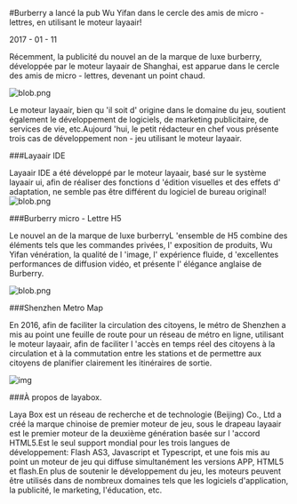 #Burberry a lancé la pub Wu Yifan dans le cercle des amis de micro - lettres, en utilisant le moteur layaair!

2017 - 01 - 11

Récemment, la publicité du nouvel an de la marque de luxe burberry, développée par le moteur layaair de Shanghai, est apparue dans le cercle des amis de micro - lettres, devenant un point chaud.

![blob.png](http://www.layabox.com/uploadfile/image/20170118/1484706848678598.png)

Le moteur layaair, bien qu 'il soit d' origine dans le domaine du jeu, soutient également le développement de logiciels, de marketing publicitaire, de services de vie, etc.Aujourd 'hui, le petit rédacteur en chef vous présente trois cas de développement non - jeu utilisant le moteur layaair.



###Layaair IDE

Layaair IDE a été développé par le moteur layaair, basé sur le système layaair ui, afin de réaliser des fonctions d 'édition visuelles et des effets d' adaptation, ne semble pas être différent du logiciel de bureau original!
![blob.png](http://www.layabox.com/uploadfile/image/20170118/1484706875700356.png)



###Burberry micro - Lettre H5

Le nouvel an de la marque de luxe burberryL 'ensemble de H5 combine des éléments tels que les commandes privées, l' exposition de produits, Wu Yifan vénération, la qualité de l 'image, l' expérience fluide, d 'excellentes performances de diffusion vidéo, et présente l' élégance anglaise de Burberry.

![blob.png](http://www.layabox.com/uploadfile/image/20170118/1484706891362460.png)





###Shenzhen Metro Map

En 2016, afin de faciliter la circulation des citoyens, le métro de Shenzhen a mis au point une feuille de route pour un réseau de métro en ligne, utilisant le moteur layaair, afin de faciliter l 'accès en temps réel des citoyens à la circulation et à la commutation entre les stations et de permettre aux citoyens de planifier clairement les itinéraires de sortie.

![img](0.jpg)



###À propos de layabox.

Laya Box est un réseau de recherche et de technologie (Beijing) Co., Ltd a créé la marque chinoise de premier moteur de jeu, sous le drapeau layaair est le premier moteur de la deuxième génération basée sur l 'accord HTML5.Est le seul support mondial pour les trois langues de développement: Flash AS3, Javascript et Typescript, et une fois mis au point un moteur de jeu qui diffuse simultanément les versions APP, HTML5 et flash.En plus de soutenir le développement du jeu, les moteurs peuvent être utilisés dans de nombreux domaines tels que les logiciels d'application, la publicité, le marketing, l'éducation, etc.
